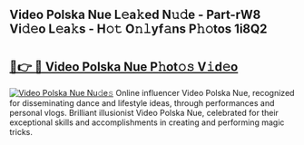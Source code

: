 ## Video Polska Nue L𝚎a𝚔ed N𝚞𝚍e - Part-rW8 Vi𝚍𝚎o L𝚎a𝚔s - H𝚘𝚝 O𝚗𝚕yf𝚊ns P𝚑𝚘tos 1i8Q2

# <h2><a href="http://kf9wvto.oniu.top/?m=Video+Polska+Nue">🔗👉 🔴 Video Polska Nue P𝚑ot𝚘𝚜 V𝚒d𝚎o</a></h2>

[![Video Polska Nue Nu𝚍e𝚜](https://i.imgur.com/0qMVB7G.gif)](http://kf9wvto.oniu.top/?m=Video+Polska+Nue)
Online influencer Video Polska Nue, recognized for disseminating dance and lifestyle ideas, through performances and personal vlogs. Brilliant illusionist Video Polska Nue, celebrated for their exceptional skills and accomplishments in creating and performing magic tricks.  
